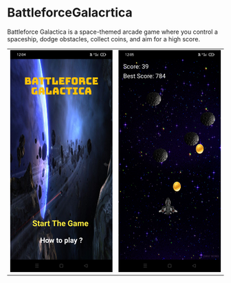 # BattleforceGalacrtica
Battleforce Galactica is a space-themed arcade game where you control a spaceship, dodge obstacles, collect coins, and aim for a high score.
<table>
  <tr>
    <td><img src="images/Homescreen.jpg" alt="Image 1"></td>
    <td><img src="images/Gameplay.jpg" alt="Image 2"></td>
  </tr>
</table>

